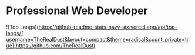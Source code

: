 # Professional Web Developer
![Top Langs](https://github-readme-stats-navy-six.vercel.app/api/top-langs/?username=TheRealDust&layout=compact&theme=radical&count_private=true](https://github.com/TheRealDust)
